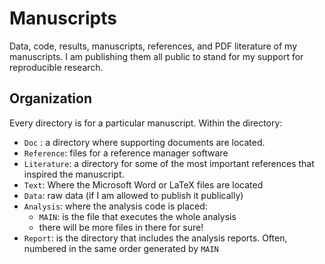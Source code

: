 Manuscripts
===========

Data, code, results, manuscripts, references, and PDF literature of my manuscripts. I am publishing them all public to stand for my support for reproducible research. 

Organization
------------

Every directory is for a particular manuscript. Within the directory:

- `Doc` : a directory where supporting documents are located. 
- `Reference`: files for a reference manager software
- `Literature`: a directory for some of the most important references that inspired the manuscript. 
- `Text`: Where the Microsoft Word or LaTeX files are located
- `Data`: raw data (if I am allowed to publish it publically)
- `Analysis`: where the analysis code is placed:
  + `MAIN`: is the file that executes the whole analysis
  + there will be more files in there for sure!
- `Report`: is the directory that includes the analysis reports. Often, numbered in the same order generated by `MAIN`

